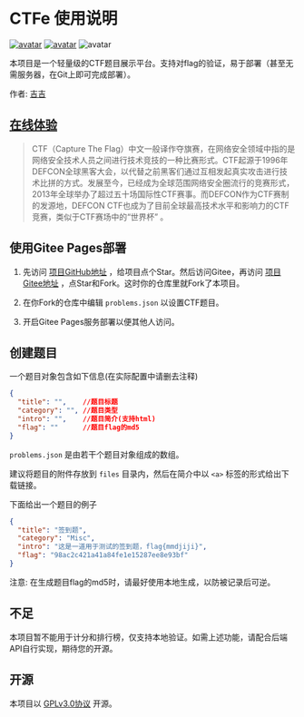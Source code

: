 # CTFe 使用说明

[![avatar](https://gitee.com/mmdjiji/yygq.js/raw/master/assets/license.svg)](https://choosealicense.com/licenses/gpl-3.0/) [![avatar](https://gitee.com/mmdjiji/yygq.js/raw/master/assets/language.svg)](https://www.javascript.com/) ![avatar](https://img.shields.io/badge/deploy-everywhere-blue)

本项目是一个轻量级的CTF题目展示平台。支持对flag的验证，易于部署（甚至无需服务器，在Git上即可完成部署）。

作者: [吉吉](https://github.com/mmdjiji)

## [在线体验](https://mmdjiji.gitee.io/ctfe)

> CTF（Capture The Flag）中文一般译作夺旗赛，在网络安全领域中指的是网络安全技术人员之间进行技术竞技的一种比赛形式。CTF起源于1996年DEFCON全球黑客大会，以代替之前黑客们通过互相发起真实攻击进行技术比拼的方式。发展至今，已经成为全球范围网络安全圈流行的竞赛形式，2013年全球举办了超过五十场国际性CTF赛事。而DEFCON作为CTF赛制的发源地，DEFCON CTF也成为了目前全球最高技术水平和影响力的CTF竞赛，类似于CTF赛场中的“世界杯” 。

## 使用Gitee Pages部署

1. 先访问 [项目GitHub地址](https://github.com/mmdjiji/ctfe) ，给项目点个Star。然后访问Gitee，再访问 [项目Gitee地址](https://gitee.com/mmdjiji/ctfe) ，点Star和Fork。这时你的仓库里就Fork了本项目。

2. 在你Fork的仓库中编辑 `problems.json` 以设置CTF题目。

3. 开启Gitee Pages服务部署以便其他人访问。

## 创建题目
一个题目对象包含如下信息(在实际配置中请删去注释)
```json
{
  "title": "",    //题目标题
  "category": "", //题目类型
  "intro": "",    //题目简介(支持html)
  "flag": ""      //题目flag的md5
}
```
`problems.json` 是由若干个题目对象组成的数组。

建议将题目的附件存放到 `files` 目录内，然后在简介中以 `<a>` 标签的形式给出下载链接。

下面给出一个题目的例子
```json
{
  "title": "签到题",
  "category": "Misc",
  "intro": "这是一道用于测试的签到题，flag{mmdjiji}",
  "flag": "98ac2c421a41a84fe1e15287ee8e93bf"
}
```

注意: 在生成题目flag的md5时，请最好使用本地生成，以防被记录后可逆。

## 不足
本项目暂不能用于计分和排行榜，仅支持本地验证。如需上述功能，请配合后端API自行实现，期待您的开源。

## 开源
本项目以 [GPLv3.0协议](https://choosealicense.com/licenses/gpl-3.0/) 开源。